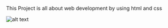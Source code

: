 This Project is all about web development by using html and css

![alt text](https://dpbnri2zg3lc2.cloudfront.net/en/wp-content/uploads/old-blog-uploads/what-does-a-web-developer-do-2.jpg)